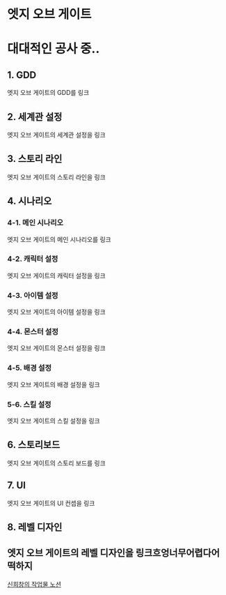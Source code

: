 
# 엣지 오브 게이트
대대적인 공사 중..
=====
## 1. GDD
엣지 오브 게이트의 GDD를 링크
## 2. 세계관 설정
엣지 오브 게이트의 세계관 설정을 링크
## 3. 스토리 라인
엣지 오브 게이트의 스토리 라인을 링크
## 4. 시나리오
###     4-1. 메인 시나리오
엣지 오브 게이트의 메인 시나리오를 링크
###     4-2. 캐릭터 설정
엣지 오브 게이트의 캐릭터 설정을 링크
###     4-3. 아이템 설정
엣지 오브 게이트의 아이템 설정을 링크
###     4-4. 몬스터 설정
엣지 오브 게이트의 몬스터 설정을 링크
###     4-5. 배경 설정
엣지 오브 게이트의 배경 설정을 링크
###     5-6. 스킬 설정
엣지 오브 게이트의 스킬 설정을 링크
## 6. 스토리보드
엣지 오브 게이트의 스토리 보드를 링크
## 7. UI
엣지 오브 게이트의 UI 컨셉을 링크
## 8. 레벨 디자인
엣지 오브 게이트의 레벨 디자인을 링크흐엉너무어렵다어떡하지
-----



[신희창의 작업물 노션](https://prairie-spinach-4fb.notion.site/d73eae4bdc83488c84aacc69bc57f8c5?pvs=4)